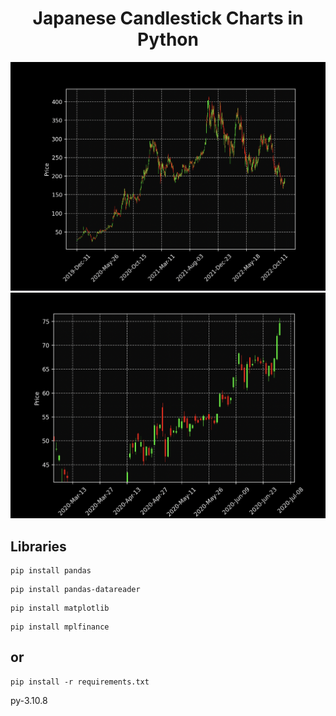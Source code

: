 <div align="center">

# Japanese Candlestick Charts in Python

</div> 

<img src="src/all.png">

<img src="src/can.png">

## Libraries

```
pip install pandas
```

```
pip install pandas-datareader
```

```
pip install matplotlib
```

```
pip install mplfinance
```

## or

```
pip install -r requirements.txt
```

py-3.10.8
